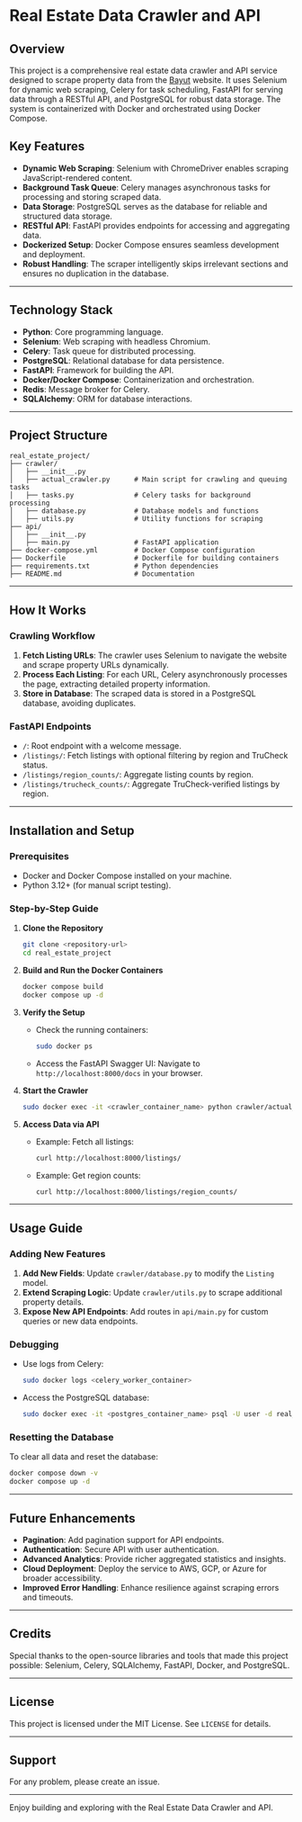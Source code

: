 # Real Estate Data Crawler and API

## Overview
This project is a comprehensive real estate data crawler and API service designed to scrape property data from the [Bayut](https://www.bayut.com) website. It uses Selenium for dynamic web scraping, Celery for task scheduling, FastAPI for serving data through a RESTful API, and PostgreSQL for robust data storage. The system is containerized with Docker and orchestrated using Docker Compose.

## Key Features
- **Dynamic Web Scraping**: Selenium with ChromeDriver enables scraping JavaScript-rendered content.
- **Background Task Queue**: Celery manages asynchronous tasks for processing and storing scraped data.
- **Data Storage**: PostgreSQL serves as the database for reliable and structured data storage.
- **RESTful API**: FastAPI provides endpoints for accessing and aggregating data.
- **Dockerized Setup**: Docker Compose ensures seamless development and deployment.
- **Robust Handling**: The scraper intelligently skips irrelevant sections and ensures no duplication in the database.

---

## Technology Stack
- **Python**: Core programming language.
- **Selenium**: Web scraping with headless Chromium.
- **Celery**: Task queue for distributed processing.
- **PostgreSQL**: Relational database for data persistence.
- **FastAPI**: Framework for building the API.
- **Docker/Docker Compose**: Containerization and orchestration.
- **Redis**: Message broker for Celery.
- **SQLAlchemy**: ORM for database interactions.

---

## Project Structure
```plaintext
real_estate_project/
├── crawler/
│   ├── __init__.py
│   ├── actual_crawler.py      # Main script for crawling and queuing tasks
│   ├── tasks.py               # Celery tasks for background processing
│   ├── database.py            # Database models and functions
│   ├── utils.py               # Utility functions for scraping
├── api/
│   ├── __init__.py
│   ├── main.py                # FastAPI application
├── docker-compose.yml         # Docker Compose configuration
├── Dockerfile                 # Dockerfile for building containers
├── requirements.txt           # Python dependencies
├── README.md                  # Documentation
```

---

## How It Works

### Crawling Workflow
1. **Fetch Listing URLs**: The crawler uses Selenium to navigate the website and scrape property URLs dynamically.
2. **Process Each Listing**: For each URL, Celery asynchronously processes the page, extracting detailed property information.
3. **Store in Database**: The scraped data is stored in a PostgreSQL database, avoiding duplicates.

### FastAPI Endpoints
- `/`: Root endpoint with a welcome message.
- `/listings/`: Fetch listings with optional filtering by region and TruCheck status.
- `/listings/region_counts/`: Aggregate listing counts by region.
- `/listings/trucheck_counts/`: Aggregate TruCheck-verified listings by region.

---

## Installation and Setup

### Prerequisites
- Docker and Docker Compose installed on your machine.
- Python 3.12+ (for manual script testing).

### Step-by-Step Guide
1. **Clone the Repository**
   ```bash
   git clone <repository-url>
   cd real_estate_project
   ```

2. **Build and Run the Docker Containers**
   ```bash
   docker compose build
   docker compose up -d
   ```

3. **Verify the Setup**
   - Check the running containers:
     ```bash
     sudo docker ps
     ```
   - Access the FastAPI Swagger UI:
     Navigate to `http://localhost:8000/docs` in your browser.

4. **Start the Crawler**
   ```bash
   sudo docker exec -it <crawler_container_name> python crawler/actual_crawler.py
   ```

5. **Access Data via API**
   - Example: Fetch all listings:
     ```bash
     curl http://localhost:8000/listings/
     ```
   - Example: Get region counts:
     ```bash
     curl http://localhost:8000/listings/region_counts/
     ```

---

## Usage Guide

### Adding New Features
1. **Add New Fields**: Update `crawler/database.py` to modify the `Listing` model.
2. **Extend Scraping Logic**: Update `crawler/utils.py` to scrape additional property details.
3. **Expose New API Endpoints**: Add routes in `api/main.py` for custom queries or new data endpoints.

### Debugging
- Use logs from Celery:
  ```bash
  sudo docker logs <celery_worker_container>
  ```
- Access the PostgreSQL database:
  ```bash
  sudo docker exec -it <postgres_container_name> psql -U user -d real_estate
  ```

### Resetting the Database
To clear all data and reset the database:
```bash
docker compose down -v
docker compose up -d
```

---

## Future Enhancements
- **Pagination**: Add pagination support for API endpoints.
- **Authentication**: Secure API with user authentication.
- **Advanced Analytics**: Provide richer aggregated statistics and insights.
- **Cloud Deployment**: Deploy the service to AWS, GCP, or Azure for broader accessibility.
- **Improved Error Handling**: Enhance resilience against scraping errors and timeouts.

---

## Credits
Special thanks to the open-source libraries and tools that made this project possible: Selenium, Celery, SQLAlchemy, FastAPI, Docker, and PostgreSQL.

---

## License
This project is licensed under the MIT License. See `LICENSE` for details.

---

## Support
For any problem, please create an issue.

---

Enjoy building and exploring with the Real Estate Data Crawler and API.



